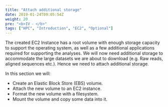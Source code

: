 ```yaml
---
title: "Attach additional storage"
date: 2019-01-24T09:05:54Z
weight: 20
pre: "<b>IV ⁃ </b>"
tags: ["HPC", "Introduction", "EC2", "Optional"]
---
```


The created EC2 Instance has a root volume with enough storage capacity to support the operating system, as well as a few additional applications required for supporting the analyses.
We will now need additional storage to accommodate the large datasets we are about to download (e.g. Raw reads, aligned sequences etc.).
Hence we need to attach additional storage.

In this section we will:

-	Create an Elastic Block Store (EBS) volume.
-	Attach the new volume to an EC2 instance.
- 	Format the new volume with a filesystem.
-	Mount the volume and copy some data into it.   
